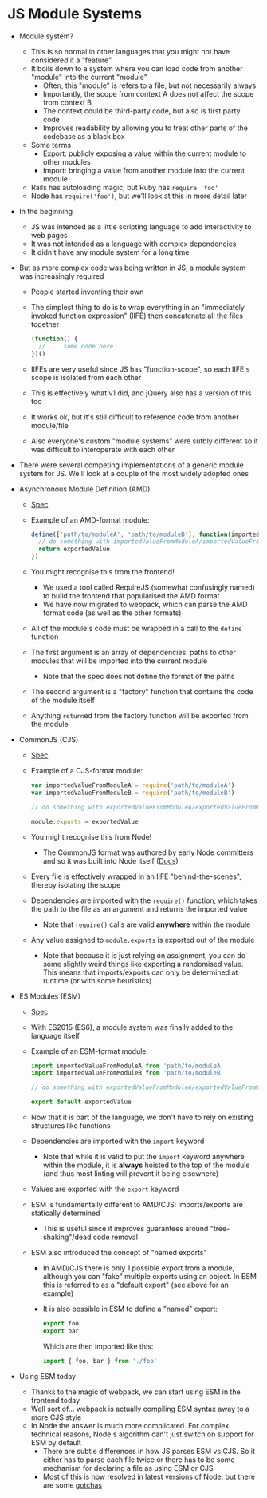 # JS Module Systems

- Module system?
  - This is so normal in other languages that you might not have considered it a "feature"
  - It boils down to a system where you can load code from another "module" into the current "module"
    - Often, this "module" is refers to a file, but not necessarily always
    - Importantly, the scope from context A does not affect the scope from context B
    - The context could be third-party code, but also is first party code
    - Improves readability by allowing you to treat other parts of the codebase as a black box
  - Some terms
    - Export: publicly exposing a value within the current module to other modules
    - Import: bringing a value from another module into the current module
  - Rails has autoloading magic, but Ruby has `require 'foo'`
  - Node has `require('foo')`, but we'll look at this in more detail later
- In the beginning
  - JS was intended as a little scripting language to add interactivity to web pages
  - It was not intended as a language with complex dependencies
  - It didn't have any module system for a long time
- But as more complex code was being written in JS, a module system was increasingly required
  - People started inventing their own
  - The simplest thing to do is to wrap everything in an "immediately invoked function expression" (IIFE) then concatenate all the files together

    ```js
    (function() {
      // ... some code here
    })()
    ```

  - IIFEs are very useful since JS has "function-scope", so each IIFE's scope is isolated from each other
  - This is effectively what v1 did, and jQuery also has a version of this too
  - It works ok, but it's still difficult to reference code from another module/file
  - Also everyone's custom "module systems" were sutbly different so it was difficult to interoperate with each other
- There were several competing implementations of a generic module system for JS. We'll look at a couple of the most widely adopted ones
- Asynchronous Module Definition (AMD)
  - [Spec](https://github.com/amdjs/amdjs-api)
  - Example of an AMD-format module:

    ```js
    define(['path/to/moduleA', 'path/to/moduleB'], function(importedValueFromModuleA, importValueFromModuleB) {
      // do something with importedValueFromModuleA/importedValueFromModuleB
      return exportedValue
    })
    ```

  - You might recognise this from the frontend!
    - We used a tool called RequireJS (somewhat confusingly named) to build the frontend that popularised the AMD format
    - We have now migrated to webpack, which can parse the AMD format code (as well as the other formats)
  - All of the module's code must be wrapped in a call to the `define` function
  - The first argument is an array of dependencies: paths to other modules that will be imported into the current module
    - Note that the spec does not define the format of the paths
  - The second argument is a "factory" function that contains the code of the module itself
  - Anything `return`ed from the factory function will be exported from the module
- CommonJS (CJS)
  - [Spec](http://wiki.commonjs.org/wiki/Modules/1.1)
  - Example of a CJS-format module:

    ```js
    var importedValueFromModuleA = require('path/to/moduleA')
    var importedValueFromModuleB = require('path/to/moduleB')
    
    // do something with exportedValueFromModuleA/exportedValueFromModuleB
    
    module.exports = exportedValue
    ```

  - You might recognise this from Node!
    - The CommonJS format was authored by early Node committers and so it was built into Node itself ([Docs](https://nodejs.org/docs/latest/api/modules.html))
  - Every file is effectively wrapped in an IIFE "behind-the-scenes", thereby isolating the scope
  - Dependencies are imported with the `require()` function, which takes the path to the file as an argument and returns the imported value
    - Note that `require()` calls are valid **anywhere** within the module

  - Any value assigned to `module.exports` is exported out of the module
    - Note that because it is just relying on assignment, you can do some slightly weird things like exporting a randomised value. This means that imports/exports can only be determined at runtime (or with some heuristics)

- ES Modules (ESM)
  - [Spec](https://tc39.es/ecma262/#sec-modules)
  - With ES2015 (ES6), a module system was finally added to the language itself
  - Example of an ESM-format module:

    ```js
    import importedValueFromModuleA from 'path/to/moduleA'
    import importedValueFromModuleB from 'path/to/moduleB'
    
    // do something with exportedValueFromModuleA/exportedValueFromModuleB
    
    export default exportedValue
    ```

  - Now that it is part of the language, we don't have to rely on existing structures like functions
  - Dependencies are imported with the `import` keyword
    - Note that while it is valid to put the `import` keyword anywhere within the module, it is **always** hoisted to the top of the module (and thus most linting will prevent it being elsewhere)
  - Values are exported with the `export` keyword
  - ESM is fundamentally different to AMD/CJS: imports/exports are statically determined
    - This is useful since it improves guarantees around "tree-shaking"/dead code removal
  - ESM also introduced the concept of "named exports"
    - In AMD/CJS there is only 1 possible export from a module, although you can "fake" multiple exports using an object. In ESM this is referred to as a "default export" (see above for an example)
    - It is also possible in ESM to define a "named" export:

      ```js
      export foo
      export bar
      ```

      Which are then imported like this:

      ```js
      import { foo, bar } from './foo'
      ```

- Using ESM today
  - Thanks to the magic of webpack, we can start using ESM in the frontend today
  - Well sort of... webpack is actually compiling ESM syntax away to a more CJS style
  - In Node the answer is much more complicated. For complex technical reasons, Node's algorithm can't just switch on support for ESM by default
    - There are subtle differences in how JS parses ESM vs CJS. So it either has to parse each file twice or there has to be some mechanism for declaring a file as using ESM or CJS
    - Most of this is now resolved in latest versions of Node, but there are some [gotchas](https://2ality.com/2019/04/nodejs-esm-impl.html)
